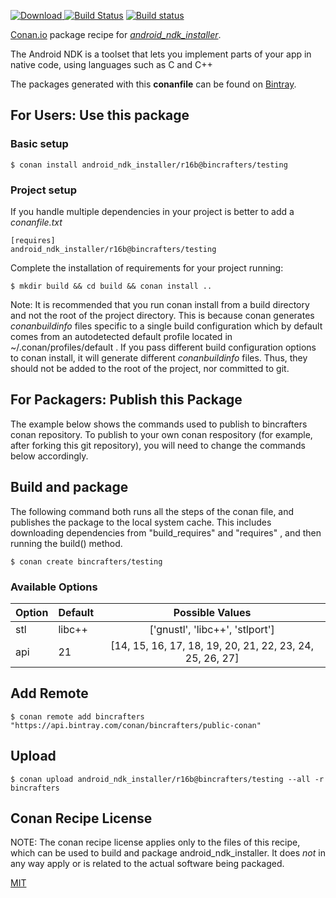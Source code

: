 [![Download](https://api.bintray.com/packages/bincrafters/public-conan/android_ndk_installer%3Abincrafters/images/download.svg) ](https://bintray.com/bincrafters/public-conan/android_ndk_installer%3Abincrafters/_latestVersion)
[![Build Status](https://travis-ci.org/bincrafters/conan-android_ndk_installer.svg?branch=testing%2Fr16b)](https://travis-ci.org/bincrafters/conan-android_ndk_installer)
[![Build status](https://ci.appveyor.com/api/projects/status/github/bincrafters/conan-android_ndk_installer?branch=testing%2Fr16b&svg=true)](https://ci.appveyor.com/project/bincrafters/conan-android_ndk_installer)

[Conan.io](https://conan.io) package recipe for [*android_ndk_installer*](https://developer.android.com/ndk/).

The Android NDK is a toolset that lets you implement parts of your app in native code, using languages such as C and C++

The packages generated with this **conanfile** can be found on [Bintray](https://bintray.com/bincrafters/public-conan/android_ndk_installer%3Abincrafters).

## For Users: Use this package

### Basic setup

    $ conan install android_ndk_installer/r16b@bincrafters/testing

### Project setup

If you handle multiple dependencies in your project is better to add a *conanfile.txt*

    [requires]
    android_ndk_installer/r16b@bincrafters/testing


Complete the installation of requirements for your project running:

    $ mkdir build && cd build && conan install ..

Note: It is recommended that you run conan install from a build directory and not the root of the project directory.  This is because conan generates *conanbuildinfo* files specific to a single build configuration which by default comes from an autodetected default profile located in ~/.conan/profiles/default .  If you pass different build configuration options to conan install, it will generate different *conanbuildinfo* files.  Thus, they should not be added to the root of the project, nor committed to git.

## For Packagers: Publish this Package

The example below shows the commands used to publish to bincrafters conan repository. To publish to your own conan respository (for example, after forking this git repository), you will need to change the commands below accordingly.

## Build and package

The following command both runs all the steps of the conan file, and publishes the package to the local system cache.  This includes downloading dependencies from "build_requires" and "requires" , and then running the build() method.

    $ conan create bincrafters/testing


### Available Options
| Option        | Default | Possible Values  |
| ------------- |:----------------- |:------------:|
| stl      | libc++ |  ['gnustl', 'libc++', 'stlport'] |
| api      | 21 |  [14, 15, 16, 17, 18, 19, 20, 21, 22, 23, 24, 25, 26, 27] |

## Add Remote

    $ conan remote add bincrafters "https://api.bintray.com/conan/bincrafters/public-conan"

## Upload

    $ conan upload android_ndk_installer/r16b@bincrafters/testing --all -r bincrafters


## Conan Recipe License

NOTE: The conan recipe license applies only to the files of this recipe, which can be used to build and package android_ndk_installer.
It does *not* in any way apply or is related to the actual software being packaged.

[MIT](https://github.com/bincrafters/conan-android_ndk_installer.git/blob/testing/r16b/LICENSE.md)
